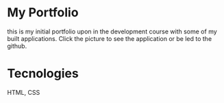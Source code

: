 
# My Portfolio 
this is my initial portfolio upon in the development course
with some of my built applications. Click the picture to see the application or be led to the github.

# Tecnologies 
HTML, CSS
